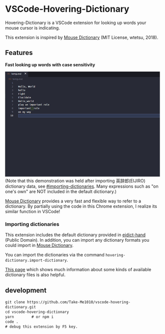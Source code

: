 # VSCode-Hovering-Dictionary

Hovering-Dictionary is a VSCode extension for looking up words your mouse cursor is indicating.

This extension is inspired by [Mouse Dictionary](https://github.com/wtetsu/mouse-dictionary/) (MIT License, wtetsu, 2018).

## Features

**Fast looking up words with case sensitivity**

![demo.gif](https://github.com/Take-Me1010/vscode-hovering-dictionary/blob/main/image/demo.gif?raw=true)
(Note that this demonstration was held after importing 英辞郎(EIJIRO) dictionary data, see [#importing-dictionaries](#importing-dictionaries). Many expressions such as "on one's own" are NOT included in the default dictionary.)

[Mouse Dictionary](https://github.com/wtetsu/mouse-dictionary/) provides a very fast and flexible way to refer to a dictionary.
By partially using the code in this Chrome extension, I realize its similar function in VSCode!

### Importing dictionaries

This extension includes the default dictionary provided in [ejdict-hand](https://github.com/kujirahand/EJDict) (Public Domain).
In addition, you can import any dictionary formats you could import in [Mouse Dictionary](https://github.com/wtetsu/mouse-dictionary/).

You can import the dictionaries via the command `hovering-dictionary.import-dictionary`.

[This page](https://github.com/wtetsu/mouse-dictionary/wiki/Download-dictionary-data) which shows much information about some kinds of available dictionary files is also helpful.

## development

```shell
git clone https://github.com/Take-Me1010/vscode-hovering-dictionary.git
cd vscode-hovering-dictionary
yarn        # or npm i
code .
# debug this extension by F5 key.
```
